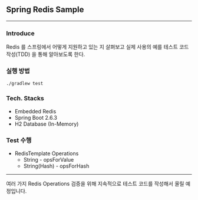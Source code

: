 ## Spring Redis Sample

---

### Introduce

Redis 를 스프링에서 어떻게 지원하고 있는 지 살펴보고 실제 사용의 예를 테스트 코드 작성(TDD) 을 통해 알아보도록 한다.   

### 실행 방법
```./gradlew test```    

### Tech. Stacks
* Embedded Redis
* Spring Boot 2.6.3
* H2 Database (In-Memory)

### Test 수행
* RedisTemplate Operations
  * String - opsForValue
  * String(Hash) - opsForHash

---    

여러 가지 Redis Operations 검증을 위해 지속적으로 테스트 코드를 작성해서 올릴 예정입니다.

